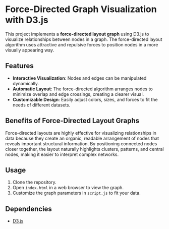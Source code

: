 # Force-Directed Graph Visualization with D3.js

This project implements a **force-directed layout graph** using D3.js to visualize relationships between nodes in a graph. The force-directed layout algorithm uses attractive and repulsive forces to position nodes in a more visually appearing way.

## Features

- **Interactive Visualization**: Nodes and edges can be manipulated dynamically.
- **Automatic Layout**: The force-directed algorithm arranges nodes to minimize overlap and edge crossings, creating a clearer visual.
- **Customizable Design**: Easily adjust colors, sizes, and forces to fit the needs of different datasets.

## Benefits of Force-Directed Layout Graphs

Force-directed layouts are highly effective for visualizing relationships in data because they create an organic, readable arrangement of nodes that reveals important structural information. By positioning connected nodes closer together, the layout naturally highlights clusters, patterns, and central nodes, making it easier to interpret complex networks.

## Usage

1. Clone the repository.
2. Open `index.html` in a web browser to view the graph.
3. Customize the graph parameters in `script.js` to fit your data.

## Dependencies

- [D3.js](https://d3js.org/)
